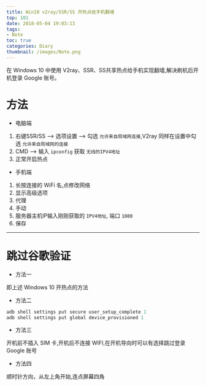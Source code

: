 ```yaml
---
title: Win10 v2ray/SSR/SS 开热点给手机翻墙
top: 101
date: 2018-05-04 19:03:13
tags:
- Note
toc: true
categories: Diary
thumbnail: /images/Note.png
---
```

在 Windows 10 中使用 V2ray、SSR、SS共享热点给手机实现翻墙,解决刷机后开机登录 Google 账号。

# 方法
- 电脑端

1. 右键SSR/SS --> 选项设置 --> 勾选 `允许来自局域网连接`,V2ray 同样在设置中勾选 `允许来自局域网的连接`
2. CMD --> 输入 `ipconfig` 获取 `无线的IPV4地址`
3. 正常开启热点

- 手机端

1. 长按连接的 WiFi 名,点修改网络
2. 显示高级选项
3. 代理
4. 手动
5. 服务器主机IP输入刚刚获取的 `IPV4地址`, 端口 `1080`
6. 保存
<!--more-->
---

# 跳过谷歌验证
- 方法一

即上述 Windows 10 开热点的方法

- 方法二

```adb
adb shell settings put secure user_setup_complete 1
adb shell settings put global device_provisioned 1
```

- 方法三

开机前不插入 SIM 卡,开机后不连接 WIFI,在开机导向时可以有选择跳过登录 Google 账号

- 方法四

顺时针方向，从左上角开始,连点屏幕四角